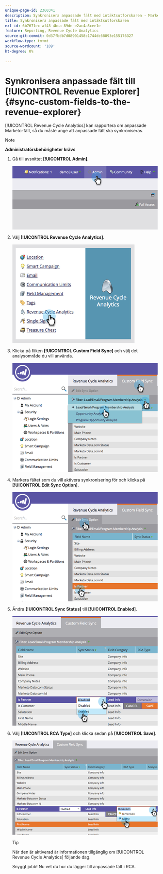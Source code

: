 ```yaml
---
unique-page-id: 2360341
description: Synkronisera anpassade fält med intäktsutforskaren - Marketo Docs - produktdokumentation
title: Synkronisera anpassade fält med intäktsutforskaren
exl-id: 6b7671ec-af43-4bca-89de-e2ac4a5cee1e
feature: Reporting, Revenue Cycle Analytics
source-git-commit: 0d37fbdb7d08901458c1744dc68893e155176327
workflow-type: tm+mt
source-wordcount: '109'
ht-degree: 0%

---
```


# Synkronisera anpassade fält till [!UICONTROL Revenue Explorer] {#sync-custom-fields-to-the-revenue-explorer}

[!UICONTROL Revenue Cycle Analytics] kan rapportera om anpassade Marketo-fält, så du måste ange att anpassade fält ska synkroniseras.

>[!NOTE]
>
>**Administratörsbehörigheter krävs**

1. Gå till avsnittet **[!UICONTROL Admin]**.

   ![](assets/image2014-9-19-9-3a51-3a11.png)

1. Välj **[!UICONTROL Revenue Cycle Analytics]**.

   ![](assets/image2014-9-19-9-3a51-3a19.png)

1. Klicka på fliken **[!UICONTROL Custom Field Sync]** och välj det analysområde du vill använda.

   ![](assets/image2014-9-19-9-3a51-3a26.png)

1. Markera fältet som du vill aktivera synkronisering för och klicka på **[!UICONTROL Edit Sync Option]**.

   ![](assets/image2014-9-19-9-3a51-3a36.png)

1. Ändra **[!UICONTROL Sync Status]** till **[!UICONTROL Enabled]**.

   ![](assets/image2014-9-19-9-3a51-3a45.png)

1. Välj **[!UICONTROL RCA Type]** och klicka sedan på **[!UICONTROL Save]**.

   ![](assets/image2014-9-19-9-3a51-3a52.png)

   >[!TIP]
   >
   >När den är aktiverad är informationen tillgänglig om [!UICONTROL Revenue Cycle Analytics] följande dag.

   Snyggt jobb! Nu vet du hur du lägger till anpassade fält i RCA.
